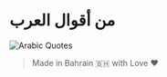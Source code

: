 # من أقوال العرب

![Arabic Quotes](https://i.ibb.co/2vJK5jM/Photo-Real-a-magical-ancient-scroll-in-a-dark-temple-streak-of-3.jpg)

> Made in Bahrain 🇧🇭 with Love ❤️
